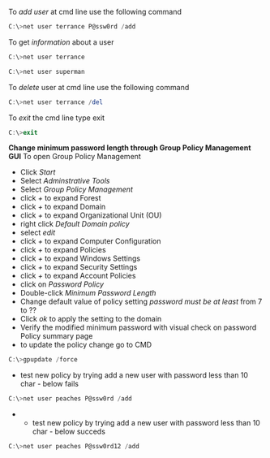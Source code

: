 To *add user* at cmd line use the following command
```powershell
C:\>net user terrance P@ssw0rd /add
```

To get *information* about a user
```powershell
C:\>net user terrance

C:\>net user superman
```

To *delete* user at cmd line use the following command
```powershell
C:\>net user terrance /del
```

To *exit* the cmd line type exit
```powershell
C:\>exit
```

**Change minimum password length through Group Policy Management GUI**
To open Group Policy Management
* Click *Start*
* Select *Adminstrative Tools*
* Select *Group Policy Management*
* click *+* to expand Forest
* click *+* to expand Domain
* click *+* to expand Organizational Unit (OU)
* right click *Default Domain policy* 
* select *edit*
* click *+* to expand Computer Configuration
* click *+* to expand Policies
* click *+* to expand Windows Settings
* click *+* to expand Security Settings
* click *+* to expand Account Policies
* click on *Password Policy*
* Double-click *Minimum Password Length*
* Change default value of policy setting *password must be at least* from 7 to ??
* Click *ok* to apply the setting to the domain
* Verify the modified minimum password with visual check on password Policy summary page
* to update the policy change go to CMD
```powershell
C:\>gpupdate /force
```
* test new policy by trying add a new user with password less than 10 char - below fails
```powershell
C:\>net user peaches P@ssw0rd /add
```
* * test new policy by trying add a new user with password less than 10 char - below succeds
```powershell
C:\>net user peaches P@ssw0rd12 /add
```






